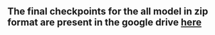 ## The final checkpoints for the all model in zip format are present in the google drive [here](https://drive.google.com/drive/folders/1dm1T0axhN7Qaw8bnViC0pYCMVKGk1-cT?usp=sharing)
